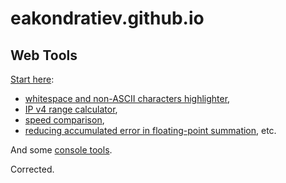 eakondratiev.github.io
======================

Web Tools
---------

[Start here](https://eakondratiev.github.io/):

* [whitespace and non-ASCII characters highlighter](https://eakondratiev.github.io/ws.htm), 
* [IP v4 range calculator](https://eakondratiev.github.io/iprange.htm), 
* [speed comparison](https://eakondratiev.github.io/speed.htm), 
* [reducing accumulated error in floating-point summation](https://eakondratiev.github.io/floating-point-summation.htm), 
etc.

And some [console tools](https://eakondratiev.github.io/#console-tools).

Corrected.
